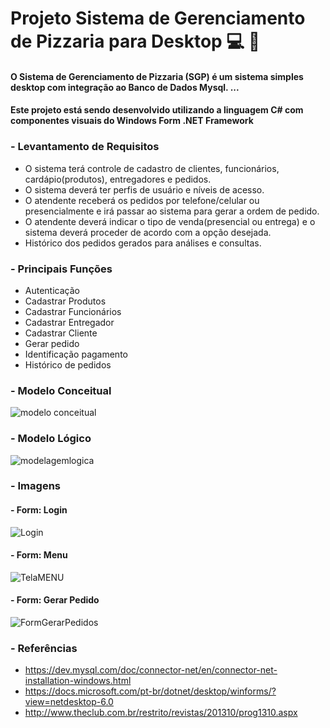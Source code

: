 

# Projeto Sistema de Gerenciamento de Pizzaria para Desktop :computer: :pizza:


#### O Sistema de Gerenciamento de Pizzaria (SGP) é um sistema simples desktop com integração ao Banco de Dados Mysql. ...
#### Este projeto está sendo desenvolvido utilizando a linguagem C# com componentes visuais do Windows Form .NET Framework


### - **Levantamento de Requisitos**
- O sistema terá controle de cadastro de clientes, funcionários, cardápio(produtos), entregadores e pedidos.
- O sistema deverá ter perfis de usuário e níveis de acesso.
- O atendente receberá os pedidos por telefone/celular ou presencialmente e irá passar ao sistema para gerar a ordem de pedido.
- O atendente deverá indicar o tipo de venda(presencial ou entrega) e o sistema deverá proceder de acordo com a opção desejada.
- Histórico dos pedidos gerados para análises e consultas.


### - **Principais Funções**
- Autenticação
- Cadastrar Produtos
- Cadastrar Funcionários
- Cadastrar Entregador
- Cadastrar Cliente
- Gerar pedido
- Identificação pagamento
- Histórico de pedidos



### - **Modelo Conceitual**
![modelo conceitual](https://user-images.githubusercontent.com/53379935/149530977-7a5cc870-1212-43c5-91d5-ef37d0873da0.png)



### - **Modelo Lógico**
![modelagemlogica](https://user-images.githubusercontent.com/53379935/149557300-591a8388-f3d3-49fb-9651-4f6c5aba82c3.png)




### - **Imagens**

#### - Form: Login
![Login](https://user-images.githubusercontent.com/53379935/149531561-30f87c86-ebcd-424c-b0bf-962fca07066f.png)

#### - Form: Menu
![TelaMENU](https://user-images.githubusercontent.com/53379935/149531686-ebe35748-0bdc-4546-9f4f-5e4214540bd6.png)

#### - Form: Gerar Pedido
![FormGerarPedidos](https://user-images.githubusercontent.com/53379935/149532205-bed261b9-4e8d-476f-be7f-4ffc69fd68a8.png)



### - **Referências**
- https://dev.mysql.com/doc/connector-net/en/connector-net-installation-windows.html
- https://docs.microsoft.com/pt-br/dotnet/desktop/winforms/?view=netdesktop-6.0
- http://www.theclub.com.br/restrito/revistas/201310/prog1310.aspx



